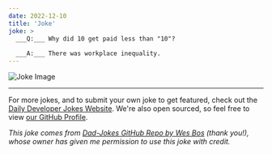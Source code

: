 ```yaml
---
date: 2022-12-10
title: 'Joke'
joke: >
  ___Q:___ Why did 10 get paid less than "10"?
  
  ___A:___ There was workplace inequality.
---
```



![Joke Image](https://private.xtrp.io/projects/DailyDeveloperJokes/public_image_server/images/5e1258999910d.png)

---

For more jokes, and to submit your own joke to get featured, check out the [Daily Developer Jokes Website](https://dailydeveloperjokes.github.io/). We're also open sourced, so feel free to view [our GitHub Profile](https://github.com/dailydeveloperjokes).


_This joke comes from [Dad-Jokes GitHub Repo by Wes Bos](https://github.com/wesbos/dad-jokes) (thank you!), whose owner has given me permission to use this joke with credit._

<!--
Joke text:
**Q:** Why did 10 get paid less than "10"?

**A:** There was workplace inequality.
 -->


